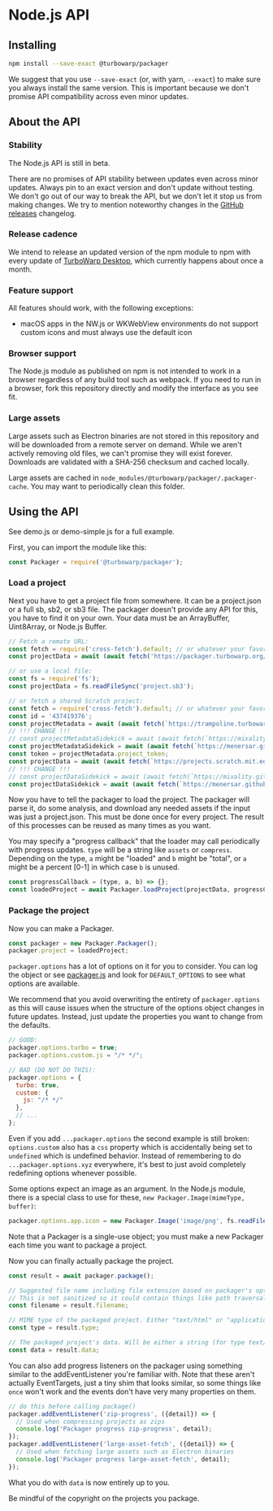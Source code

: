 # Node.js API

## Installing

```bash
npm install --save-exact @turbowarp/packager
```

We suggest that you use `--save-exact` (or, with yarn, `--exact`) to make sure you always install the same version. This is important because we don't promise API compatibility across even minor updates.

## About the API

### Stability

The Node.js API is still in beta.

There are no promises of API stability between updates even across minor updates. Always pin to an exact version and don't update without testing. We don't go out of our way to break the API, but we don't let it stop us from making changes. We try to mention noteworthy changes in the [GitHub releases](https://github.com/TurboWarp/packager/releases) changelog.

### Release cadence

We intend to release an updated version of the npm module to npm with every update of [TurboWarp Desktop](https://github.com/TurboWarp/desktop), which currently happens about once a month.

### Feature support

All features should work, with the following exceptions:

- macOS apps in the NW.js or WKWebView environments do not support custom icons and must always use the default icon

### Browser support

The Node.js module as published on npm is not intended to work in a browser regardless of any build tool such as webpack. If you need to run in a browser, fork this repository directly and modify the interface as you see fit.

### Large assets

Large assets such as Electron binaries are not stored in this repository and will be downloaded from a remote server on demand. While we aren't actively removing old files, we can't promise they will exist forever. Downloads are validated with a SHA-256 checksum and cached locally.

Large assets are cached in `node_modules/@turbowarp/packager/.packager-cache`. You may want to periodically clean this folder.

## Using the API

See demo.js or demo-simple.js for a full example.

First, you can import the module like this:

```js
const Packager = require('@turbowarp/packager');
```

### Load a project

Next you have to get a project file from somewhere. It can be a project.json or a full sb, sb2, or sb3 file. The packager doesn't provide any API for this, you have to find it on your own. Your data must be an ArrayBuffer, Uint8Array, or Node.js Buffer.

```js
// Fetch a remote URL:
const fetch = require('cross-fetch').default; // or whatever your favorite HTTP library is
const projectData = await (await fetch('https://packager.turbowarp.org/example.sb3')).arrayBuffer();

// or use a local file:
const fs = require('fs');
const projectData = fs.readFileSync('project.sb3');

// or fetch a shared Scratch project:
const fetch = require('cross-fetch').default; // or whatever your favorite HTTP library is
const id = '437419376';
const projectMetadata = await (await fetch(`https://trampoline.turbowarp.org/api/projects/${id}`)).json();
// !!! CHANGE !!!
// const projectMetadataSidekick = await (await fetch(`https://mixality.github.io/Sidekick/api/projects/${id}`)).json();
const projectMetadataSidekick = await (await fetch(`https://menersar.github.io/Sidekick/api/projects/${id}`)).json();
const token = projectMetadata.project_token;
const projectData = await (await fetch(`https://projects.scratch.mit.edu/${id}?token=${token}`)).arrayBuffer();
// !!! CHANGE !!!
// const projectDataSidekick = await (await fetch(`https://mixality.github.io/Sidekick/projects/${id}?token=${token}`)).arrayBuffer();
const projectDataSidekick = await (await fetch(`https://menersar.github.io/Sidekick/projects/${id}?token=${token}`)).arrayBuffer();
```

Now you have to tell the packager to load the project. The packager will parse it, do some analysis, and download any needed assets if the input was just a project.json. This must be done once for every project. The result of this processes can be reused as many times as you want.

You may specify a "progress callback" that the loader may call periodically with progress updates. `type` will be a string like `assets` or `compress`. Depending on the type, `a` might be "loaded" and `b` might be "total", or `a` might be a percent [0-1] in which case `b` is unused.

```js
const progressCallback = (type, a, b) => {};
const loadedProject = await Packager.loadProject(projectData, progressCallback);
```

### Package the project

Now you can make a Packager.

```js
const packager = new Packager.Packager();
packager.project = loadedProject;
```

`packager.options` has a lot of options on it for you to consider. You can log the object or see [packager.js](../src/packager/packager.js) and look for `DEFAULT_OPTIONS` to see what options are available.

We recommend that you avoid overwriting the entirety of `packager.options` as this will cause issues when the structure of the options object changes in future updates. Instead, just update the properties you want to change from the defaults.

```js
// GOOD:
packager.options.turbo = true;
packager.options.custom.js = "/* */";

// BAD (DO NOT DO THIS):
packager.options = {
  turbo: true,
  custom: {
    js: "/* */"
  },
  // ...
};
```

Even if you add `...packager.options` the second example is still broken: `options.custom` also has a `css` property which is accidentally being set to `undefined` which is undefined behavior. Instead of remembering to do `...packager.options.xyz` everywhere, it's best to just avoid completely redefining options whenever possible.

Some options expect an image as an argument. In the Node.js module, there is a special class to use for these, `new Packager.Image(mimeType, buffer)`:

```js
packager.options.app.icon = new Packager.Image('image/png', fs.readFileSync('icon.png'));
```

Note that a Packager is a single-use object; you must make a new Packager each time you want to package a project.

Now you can finally actually package the project.

```js
const result = await packager.package();

// Suggested file name including file extension based on packager's options.
// This is not sanitized so it could contain things like path traversal exploits. Be careful.
const filename = result.filename;

// MIME type of the packaged project. Either "text/html" or "application/zip"
const type = result.type;

// The packaged project's data. Will be either a string (for type text/html) or ArrayBuffer (for type application/zip).
const data = result.data;
```

You can also add progress listeners on the packager using something similar to the addEventListener you're familiar with. Note that these aren't actually EventTargets, just a tiny shim that looks similar, so some things like `once` won't work and the events don't have very many properties on them.

```js
// do this before calling package()
packager.addEventListener('zip-progress', ({detail}) => {
  // Used when compressing projects as zips
  console.log('Packager progress zip-progress', detail);
});
packager.addEventListener('large-asset-fetch', ({detail}) => {
  // Used when fetching large assets such as Electron binaries
  console.log('Packager progress large-asset-fetch', detail);
});
```

What you do with `data` is now entirely up to you.

Be mindful of the copyright on the projects you package.
